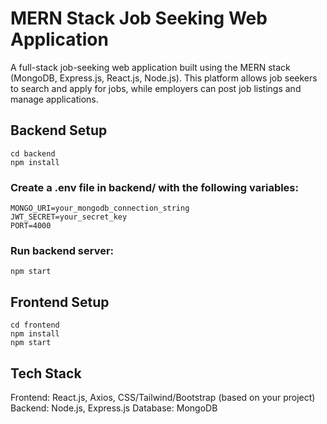 # MERN Stack Job Seeking Web Application
A full-stack job-seeking web application built using the MERN stack (MongoDB, Express.js, React.js, Node.js). This platform allows job seekers to search and apply for jobs, while employers can post job listings and manage applications.

## Backend Setup
```
cd backend
npm install
```
### Create a .env file in backend/ with the following variables:
```
MONGO_URI=your_mongodb_connection_string
JWT_SECRET=your_secret_key
PORT=4000
```
### Run backend server:
```
npm start
```
## Frontend Setup
```
cd frontend
npm install
npm start
```
## Tech Stack
Frontend: React.js, Axios, CSS/Tailwind/Bootstrap (based on your project)
Backend: Node.js, Express.js
Database: MongoDB
